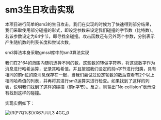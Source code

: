 # sm3生日攻击实现
本项目进行简单的sm3的生日攻击，我们在实现的时候为了快速得到部分结果，我们采取使用部分碰撞的形式，即设定参数来设定我们碰撞的字节数（比特数）。若该参数设定为64字节，即寻找全碰撞。攻击函数还有另外两个参数，分别表示产生随机数的列表长度和尝试次数。

sm3算法本身采取gmssl库中的sm3算法实现

我们在2^64的范围内随机选择不同的数，这些数的转做字符串，将这些数字作为消息进行哈希运算，记录其哈希值，并且按照我们设定的前n字节进行归类，具有相同的前n位的原消息保存在一起，当我们尝试过设定轮数的数后查看有2个以上相同哈希值的列表，并再将其进行sm3运算来进行检查。如果找到了这样的列表，说明我们找到了这样的碰撞（前n字节）。反之，则输出“No collision”表示没有找到这样的碰撞。

实现实例如下：

![(R(P7Q%$(VX67UUL3 4GC_0](https://user-images.githubusercontent.com/105530561/180148612-4227006e-8f3a-4324-adc9-b2b54b1b1936.png)
